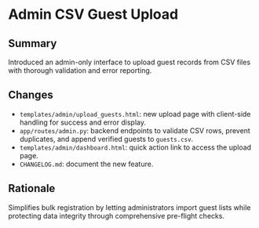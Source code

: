 # Admin CSV Guest Upload

## Summary
Introduced an admin-only interface to upload guest records from CSV files with thorough validation and error reporting.

## Changes
- `templates/admin/upload_guests.html`: new upload page with client-side handling for success and error display.
- `app/routes/admin.py`: backend endpoints to validate CSV rows, prevent duplicates, and append verified guests to `guests.csv`.
- `templates/admin/dashboard.html`: quick action link to access the upload page.
- `CHANGELOG.md`: document the new feature.

## Rationale
Simplifies bulk registration by letting administrators import guest lists while protecting data integrity through comprehensive pre-flight checks.
